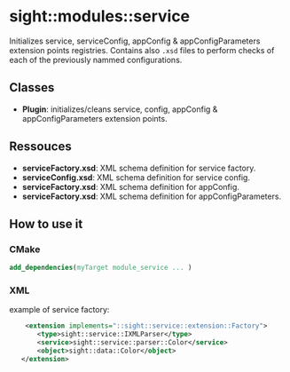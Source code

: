  # sight::modules::service

Initializes service, serviceConfig, appConfig & appConfigParameters extension points registries.
Contains also `.xsd` files to perform checks of each of the previously nammed configurations.

## Classes

- **Plugin**: initializes/cleans service, config, appConfig & appConfigParameters extension points.

## Ressouces

- **serviceFactory.xsd**: XML schema definition for service factory.
- **serviceConfig.xsd**: XML schema definition for service config.
- **serviceFactory.xsd**: XML schema definition for appConfig.
- **serviceFactory.xsd**: XML schema definition for appConfigParameters.

## How to use it

### CMake

```cmake
add_dependencies(myTarget module_service ... )
```

### XML

example of service factory:

 ```xml
     <extension implements="::sight::service::extension::Factory">
        <type>sight::service::IXMLParser</type>
        <service>sight::service::parser::Color</service>
        <object>sight::data::Color</object>
    </extension>
 ```